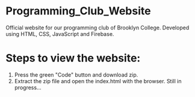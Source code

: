 # Programming_Club_Website
Official website for our programming club of Brooklyn College. Developed using HTML, CSS, JavaScript and Firebase. 
# Steps to view the website:
1. Press the green "Code" button and download zip.
2. Extract the zip file and open the index.html with the browser.
Still in progress...
